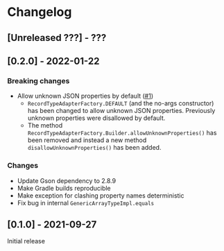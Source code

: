 # Changelog

## [Unreleased ???] - ???

## [0.2.0] - 2022-01-22

### Breaking changes
- Allow unknown JSON properties by default ([#1](https://github.com/Marcono1234/gson-record-type-adapter-factory/issues/1))
  - `RecordTypeAdapterFactory.DEFAULT` (and the no-args constructor) has been changed to allow unknown JSON properties.
    Previously unknown properties were disallowed by default.
  - The method `RecordTypeAdapterFactory.Builder.allowUnknownProperties()` has been removed and instead a new method
    `disallowUnknownProperties()` has been added.

### Changes
- Update Gson dependency to 2.8.9
- Make Gradle builds reproducible
- Make exception for clashing property names deterministic
- Fix bug in internal `GenericArrayTypeImpl.equals`

## [0.1.0] - 2021-09-27

Initial release

